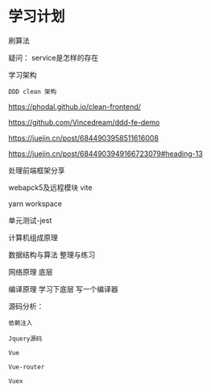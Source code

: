 # 学习计划


刷算法


疑问： service是怎样的存在

学习架构

    DDD clean 架构


https://phodal.github.io/clean-frontend/

https://github.com/Vincedream/ddd-fe-demo

https://juejin.cn/post/6844903958511616008

https://juejin.cn/post/6844903949166723079#heading-13




处理前端框架分享


webapck5及远程模块
vite 


yarn workspace

单元测试-jest





计算机组成原理

数据结构与算法 整理与练习

网络原理 底层

编译原理  学习下底层
写一个编译器


源码分析：

    依赖注入

    Jquery源码 

    Vue

    Vue-router

    Vuex
















